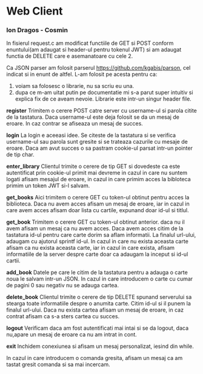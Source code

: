 # Web Client
### Ion Dragos - Cosmin

In fisierul request.c am modificat functiile de GET si POST conform enuntului(am adaugat si header-ul pentru tokenul JWT) si am adaugat functia de DELETE care e asemanatoare cu cele 2.

Ca JSON parser am folosit parserul https://github.com/kgabis/parson, cel indicat si in enunt de altfel. L-am folosit pe acesta pentru ca:
1. voiam sa folosesc o librarie, nu sa scriu eu una.
2. dupa ce m-am uitat putin pe documentatie mi s-a parut super intuitiv si explica fix de ce aveam nevoie. Librarie este intr-un singur header file.

**register**
    Trimitem o cerere POST catre server cu username-ul si parola citite de la tastatura. Daca username-ul este deja folosit se da un mesaj de eroare. In caz contrar se afiseaza un mesaj de succes. 

**login**
    La login e aceeasi idee. Se citeste de la tastatura si se verifica username-ul sau parola sunt gresite si se trateaza cazurile cu mesaje de eroare. Daca am avut succes o sa pastram cookie-ul parsat intr-un pointer de tip char.  

**enter_library**
    Clientul trimite o cerere de tip GET si dovedeste ca este autentificat prin cookie-ul primit mai devreme in cazul in care nu suntem logati afisam mesajul de eroare, in cazul in care primim acces la bibloteca primim un token JWT si-l salvam.

**get_books**
    Aici trimitem o cerere GET cu token-ul obtinut pentru acces la biblioteca. Daca nu avem acces afisam un mesaj de eroare, iar in cazul in care avem acces afisam doar lista cu cartile, expunand doar id-ul si titlul.

**get_book**
    Trimitem o cerere GET cu token-ul obtinut anterior. daca nu il avem afisam un mesaj ca nu avem acces. Daca avem acces citim de la tastatura id-ul pentru care carte dorim sa aflam informatii. La finalul url-ului, adaugam cu ajutorul sprintf id-ul. In cazul in care nu exista aceasta carte afisam ca nu exista aceasta carte, iar in cazul in care exista, afisam informatiile de la server despre carte doar ca adaugam la inceput si id-ul cartii.

**add_book**
    Datele pe care le citim de la tastatura pentru a adauga o carte noua le salvam intr-un JSON. In cazul in care introducem o carte cu cumar de pagini 0 sau negativ nu se adauga cartea. 

**delete_book**
    Clientul trimite o cerere de tip DELETE spunand serverului sa stearga toate informatiile despre o anumita carte. Citim id-ul si il punem la finalul url-ului. Daca nu exista cartea afisam un mesaj de eroare, in caz contrat afisam ca s-a sters cartea cu succes.

**logout**
    Verificam daca am fost autentificati mai intai si se da logout, daca nu,apare un mesaj de eroare ca nu am intrat in cont. 

**exit**
    Inchidem conexiunea si afisam un mesaj personalizat, iesind din while.

In cazul in care introducem o comanda gresita, afisam un mesaj ca am tastat gresit comanda si sa mai incercam. 